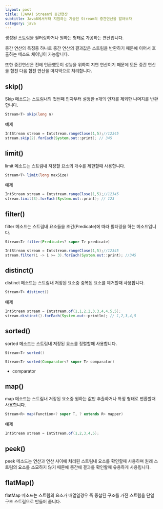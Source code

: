 ```yaml
---
layout: post
title: (JAVA) Stream의 중간연산
subtitle: Java8에서부터 지원하는 기술인 Stream의 중간연산을 알아보자
category: java
---
```

생성된 스트림을 필터링하거나 원하는 형태로 가공하는 연산입니다.                                                   

중간 연산의 특징중 하나로 중간 연산의 결과값은 스트림을 반환하기 때문에 이어서 호출하는 메소드 체이닝이 가능합니다.                                            

또한 중간연산은 전에 언급했듯이 성능을 위하여 지연 연산이기 때문에 모든 중간 연산을 합친 다음 합친 연산을 마지막으로 처리합니다.

## skip()

Skip 메소드는 스트림내의 첫번째 인자부터 설정한 n개의 인자를 제외한 나머지를 반환합니다.

```java
Stream<T> skip(long n)
```

예제

```java
IntStream stream = Intstream.rangeClose(1,5);//12345
stream.skip(2).forEach(System.out::print); // 345
```

## limit()

limit 메소드는 스트림내 저장할 요소의 개수를 제한할때 사용합니다.

```java
Stream<T> limit(long maxSize)
```

예제

```java
IntStream stream = Intstream.rangeClose(1,5);//12345
stream.limit(3).forEach(System.out::print); // 123
```

## filter()

filter 메소드는 스트림내 요소들을 조건(Predicate)에 따라 필터링을 하는 메소드입니다.

```java
Stream<T> filter(Predicate<? super T> predicate)
```

```java
IntStream stream = Intstream.rangeClose(1,5);//12345
stream.filter(i -> i >= 3).forEach(System.out::print); //345
```

## distinct()

distinct 메소드는 스트림내 저장된 요소중 중복된 요소를 제거할때 사용합니다.

```java
Stream<T> distinct()
```

예제

```java
IntStream stream = Intstream.of(1,1,2,2,3,3,4,4,5,5);
stream.distinct().forEach(System.out::println); // 1,2,3,4,5
```

## sorted()

sorted 메소드는 스트림내 저장된 요소를 정렬할때 사용합니다.

```java
Stream<T> sorted()

Stream<T> sorted(Comparator<? super T> comparator)
```

- comparator

## map()

map 메소드는 스트림내 저장된 요소중 원하는 값만 추출하거나 특정 형태로 변환할때 사용합니다.

```java
Stream<R> map(Function<? super T, ? extends R> mapper)
```

예제

```java
IntStream stream = IntStream.of(1,2,3,4,5);

```

## peek()

peek 메소드는 연산과 연산 사이에 처리된 스트림내 요소를 확인할때 사용하며 원래 스트림의 요소를 소모하지 않기 때문에 중간에 결과를 확인할때 유용하게 사용됩니다.

## flatMap()

flatMap 메소드는 스트림의 요소가 배열일경우 즉 중첩된 구조를 가진 스트림을 단일 구조 스트림으로 만들어 줍니다.
